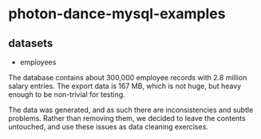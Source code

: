 # photon-dance-mysql-examples

## datasets

* employees

The database contains about 300,000 employee records with 2.8 million salary entries. The export data is 167 MB, which is not huge, but heavy enough to be non-trivial for testing.

The data was generated, and as such there are inconsistencies and subtle problems. Rather than removing them, we decided to leave the contents untouched, and use these issues as data cleaning exercises.
